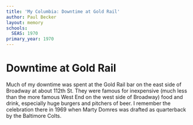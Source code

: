 ```yaml
---
title: 'My Columbia: Downtime at Gold Rail'
author: Paul Becker
layout: memory
schools:
  SEAS: 1970
primary_year: 1970
---
```

# Downtime at Gold Rail

Much of my downtime was spent at the Gold Rail bar on the east side of Broadway at about 112th St. They were famous for inexpensive (much less than the more famous West End on the west side of Broadway) food and drink, especially huge burgers and pitchers of beer. I remember the celebration there in 1969 when Marty Domres was drafted as quarterback by the Baltimore Colts.
